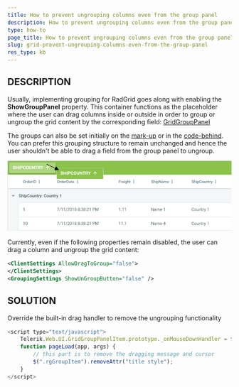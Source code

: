 ```yaml
---
title: How to prevent ungrouping columns even from the group panel
description: How to prevent ungrouping columns even from the group panel
type: how-to
page_title: How to prevent ungrouping columns even from the group panel - RadGrid
slug: grid-prevent-ungrouping-columns-even-from-the-group-panel
res_type: kb
---
```


## DESCRIPTION

Usually, implementing grouping for RadGrid goes along with enabling the **ShowGroupPanel** property. This container functions as the placeholder where the user can drag columns inside or outside in order to group or ungroup the grid content by the corresponding field: [GridGroupPanel](https://docs.telerik.com/devtools/aspnet-ajax/controls/grid/functionality/grouping/overview#gridgrouppanel)   
  
The groups can also be set initially on the [mark-up](https://docs.telerik.com/devtools/aspnet-ajax/controls/grid/functionality/grouping/group-by-expressions/declarative-definition) or in the [code-behind](https://docs.telerik.com/devtools/aspnet-ajax/controls/grid/functionality/grouping/group-by-expressions/programmatic-definition). You can prefer this grouping structure to remain unchanged and hence the user shouldn't be able to drag a field from the group panel to ungroup.  
  
![ungroup](images/grid-prevent-ungrouping-columns-even-from-the-group-panel.png)

  
Currently, even if the following properties remain disabled, the user can drag a column and ungroup the grid content:  

````XML
<ClientSettings AllowDragToGroup="false">
</ClientSettings>
<GroupingSettings ShowUnGroupButton="false" />
````

  
## SOLUTION

Override the built-in drag handler to remove the ungrouping functionality

````JavaScript
<script type="text/javascript">
    Telerik.Web.UI.GridGroupPanelItem.prototype._onMouseDownHandler = function (e) { }
    function pageLoad(app, args) {
        // this part is to remove the dragging message and cursor
        $(".rgGroupItem").removeAttr("title style");
    }
</script>
````
 
